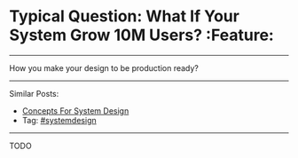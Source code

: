 # Typical Question: What If Your System Grow 10M Users?     :Feature:


---

How you make your design to be production ready?  

---

Similar Posts:  
-   [Concepts For System Design](https://brain.dennyzhang.com/design-concept)
-   Tag: [#systemdesign](https://brain.dennyzhang.com/tag/systemdesign)

---

TODO